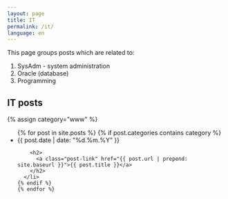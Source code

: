 ```yaml
---
layout: page
title: IT
permalink: /it/
language: en
---
```

This page groups posts which are related to:

1. SysAdm - system administration
2. Oracle (database)
3. Programming

## IT posts

{% assign category="www" %}
  <ul class="post-list">
    {% for post in site.posts %}
    {% if post.categories contains category %}
      <li>
        <span class="post-meta">{{ post.date | date: "%d.%m.%Y" }}</span>

        <h2>
          <a class="post-link" href="{{ post.url | prepend: site.baseurl }}">{{ post.title }}</a>
        </h2>
      </li>
    {% endif %}
    {% endfor %}
 
  </ul>
